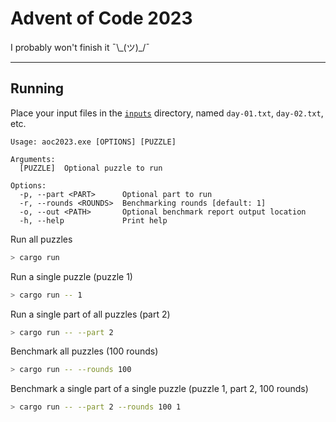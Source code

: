 # Advent of Code 2023

I probably won't finish it ¯\\\_(ツ)\_/¯

---

## Running

Place your input files in the [`inputs`](./inputs/) directory, named `day-01.txt`, `day-02.txt`, etc.

```
Usage: aoc2023.exe [OPTIONS] [PUZZLE]

Arguments:
  [PUZZLE]  Optional puzzle to run

Options:
  -p, --part <PART>      Optional part to run
  -r, --rounds <ROUNDS>  Benchmarking rounds [default: 1]
  -o, --out <PATH>       Optional benchmark report output location
  -h, --help             Print help
```

Run all puzzles
```sh
> cargo run
```

Run a single puzzle (puzzle 1)
```sh
> cargo run -- 1
```

Run a single part of all puzzles (part 2)
```sh
> cargo run -- --part 2
```

Benchmark all puzzles (100 rounds)
```sh
> cargo run -- --rounds 100
```

Benchmark a single part of a single puzzle (puzzle 1, part 2, 100 rounds)
```sh
> cargo run -- --part 2 --rounds 100 1
```
